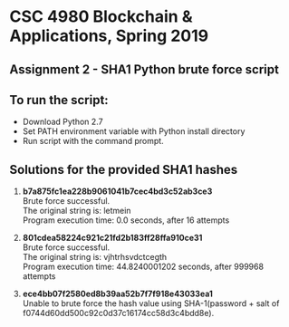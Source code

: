 # CSC 4980 Blockchain & Applications, Spring 2019 
## Assignment 2 - SHA1 Python brute force script 
## To run the script:
- Download Python 2.7
- Set PATH environment variable with Python install directory
- Run script with the command prompt.

## Solutions for the provided SHA1 hashes
1. **b7a875fc1ea228b9061041b7cec4bd3c52ab3ce3**
<br/>Brute force successful. 
<br/>The original string is: letmein
<br/>Program execution time:  0.0  seconds, after  16  attempts

1. **801cdea58224c921c21fd2b183ff28ffa910ce31**
<br/>Brute force successful. <br/>The original string is: vjhtrhsvdctcegth <br/>Program execution time:  44.8240001202  seconds, after  999968  attempts

1. **ece4bb07f2580ed8b39aa52b7f7f918e43033ea1**
<br/>Unable to brute force the hash value using SHA-1(password + salt of f0744d60dd500c92c0d37c16174cc58d3c4bdd8e).
